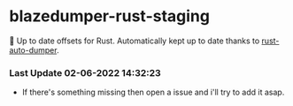 # blazedumper-rust-staging

🚀 Up to date offsets for Rust. Automatically kept up to date thanks to [rust-auto-dumper](https://github.com/Akandesh/rust-auto-dumper).


### Last Update 02-06-2022 14:32:23
- If there's something missing then open a issue and i'll try to add it asap.